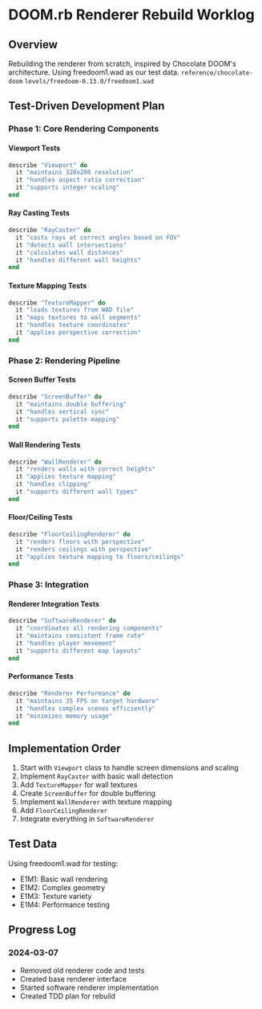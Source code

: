 # DOOM.rb Renderer Rebuild Worklog

## Overview
Rebuilding the renderer from scratch, inspired by Chocolate DOOM's architecture. Using freedoom1.wad as our test data.
`reference/chocolate-doom`
`levels/freedoom-0.13.0/freedoom1.wad`

## Test-Driven Development Plan

### Phase 1: Core Rendering Components

#### Viewport Tests
```ruby
describe "Viewport" do
  it "maintains 320x200 resolution"
  it "handles aspect ratio correction"
  it "supports integer scaling"
end
```

#### Ray Casting Tests
```ruby
describe "RayCaster" do
  it "casts rays at correct angles based on FOV"
  it "detects wall intersections"
  it "calculates wall distances"
  it "handles different wall heights"
end
```

#### Texture Mapping Tests
```ruby
describe "TextureMapper" do
  it "loads textures from WAD file"
  it "maps textures to wall segments"
  it "handles texture coordinates"
  it "applies perspective correction"
end
```

### Phase 2: Rendering Pipeline

#### Screen Buffer Tests
```ruby
describe "ScreenBuffer" do
  it "maintains double buffering"
  it "handles vertical sync"
  it "supports palette mapping"
end
```

#### Wall Rendering Tests
```ruby
describe "WallRenderer" do
  it "renders walls with correct heights"
  it "applies texture mapping"
  it "handles clipping"
  it "supports different wall types"
end
```

#### Floor/Ceiling Tests
```ruby
describe "FloorCeilingRenderer" do
  it "renders floors with perspective"
  it "renders ceilings with perspective"
  it "applies texture mapping to floors/ceilings"
end
```

### Phase 3: Integration

#### Renderer Integration Tests
```ruby
describe "SoftwareRenderer" do
  it "coordinates all rendering components"
  it "maintains consistent frame rate"
  it "handles player movement"
  it "supports different map layouts"
end
```

#### Performance Tests
```ruby
describe "Renderer Performance" do
  it "maintains 35 FPS on target hardware"
  it "handles complex scenes efficiently"
  it "minimizes memory usage"
end
```

## Implementation Order

1. Start with `Viewport` class to handle screen dimensions and scaling
2. Implement `RayCaster` with basic wall detection
3. Add `TextureMapper` for wall textures
4. Create `ScreenBuffer` for double buffering
5. Implement `WallRenderer` with texture mapping
6. Add `FloorCeilingRenderer`
7. Integrate everything in `SoftwareRenderer`

## Test Data
Using freedoom1.wad for testing:
- E1M1: Basic wall rendering
- E1M2: Complex geometry
- E1M3: Texture variety
- E1M4: Performance testing

## Progress Log

### 2024-03-07
- Removed old renderer code and tests
- Created base renderer interface
- Started software renderer implementation
- Created TDD plan for rebuild 